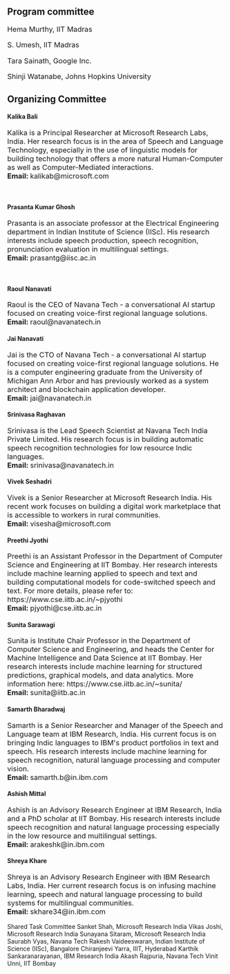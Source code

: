 <br>  
<h2> Program committee </h2>
<!-- <table id="tablePreview" class="table">
  <tbody>
    <tr>
      <td style="text-align:center"><img src="./assets/img/persons/hema_murthy.jpg" alt="" border=3 height=100 width=100></td>
      <td style="text-align:center"><img src="./assets/img/persons/s_umesh.jpg" alt="" border=3 height=100 width=100></td>
      <td style="text-align:center"><img src="./assets/img/persons/tara_sainath.jpg" alt="" border=3 height=100 width=100></td>
      <td style="text-align:center"><img src="./assets/img/persons/shinji_watanabe.jpg" alt="" border=3 height=100 width=100></td>
    </tr>
    <tr>
      <td style="text-align:center" href='https://www.cse.iitm.ac.in/~hema/'>Hema Murthy</td>
      <td style="text-align:center" href='http://www.ee.iitm.ac.in/~umeshs/'>S. Umesh</td>
      <td style="text-align:center" href='https://research.google/people/TaraSainath/'>Tara Sainath</td>
      <td style="text-align:center" href='https://www.clsp.jhu.edu/faculty/shinji-watanabe/'>Shinji Watanabe</td>
    </tr>
    <tr>
      <td style="text-align:center">IIT Madras</td>
      <td style="text-align:center">IIT Madras</td>
      <td style="text-align:center">Google Inc.</td>
      <td style="text-align:center">Johns Hopkins University</td>
    </tr>
  </tbody>
</table> -->
<p style="font-size:16.5px;">Hema Murthy, IIT Madras </p>
<p style="font-size:16.5px;">S. Umesh, IIT Madras  </p>
<p style="font-size:16.5px;">Tara Sainath, Google Inc.</p>
<p style="font-size:16.5px;">Shinji Watanabe, Johns Hopkins University</p>




<h2> Organizing Committee </h2> 
<h4> <b> Kalika Bali </b> </h4> <p style="font-size:16.5px;"> Kalika is a Principal Researcher at Microsoft Research Labs, India. Her research focus is in the area of Speech and Language Technology, especially in the use of linguistic models for building technology that offers a more natural Human-Computer as well as Computer-Mediated interactions. 
<br> <b> Email: </b> kalikab@microsoft.com </p>
<br>

<h4> <b> Prasanta Kumar Ghosh </b> </h4>  <p style="font-size:16.5px;"> Prasanta is an associate professor at the Electrical Engineering department in Indian Institute of Science (IISc). His research interests include speech production, speech recognition, pronunciation evaluation in multilingual settings. 
<br> <b> Email: </b> prasantg@iisc.ac.in </p>
<br>

<h4> <b> Raoul Nanavati  </b> </h4> <p style="font-size:16.5px;"> Raoul is the CEO of Navana Tech - a conversational AI startup focused on creating voice-first regional language solutions. 
<br> <b> Email: </b> raoul@navanatech.in </p>

<h4> <b> Jai Nanavati </b> </h4> <p style="font-size:16.5px;"> Jai is the CTO of Navana Tech  - a conversational AI startup focused on creating voice-first regional language solutions. He is a computer engineering graduate from the University of Michigan Ann Arbor and has previously worked as a system architect and blockchain application developer. 
<br> <b> Email: </b> jai@navanatech.in </p>

<h4> <b>  Srinivasa Raghavan </b> </h4> <p style="font-size:16.5px;"> Srinivasa is the Lead Speech Scientist at Navana Tech India Private Limited. His research focus is in building automatic speech recognition technologies for low resource Indic languages. 
<br> <b>  Email: </b> srinivasa@navanatech.in </p>

<h4> <b> Vivek Seshadri </b> </h4> <p style="font-size:16.5px;"> Vivek is a Senior Researcher at Microsoft Research India. His recent work focuses on building a digital work marketplace that is accessible to workers in rural communities. 
<br> <b> Email: </b>  visesha@microsoft.com </p>

<h4> <b> Preethi Jyothi </b> </h4> <p style="font-size:16.5px;">  Preethi is an Assistant Professor in the Department of Computer Science and Engineering at IIT Bombay. Her research interests include machine learning applied to speech and text and building computational models for code-switched speech and text. For more details, please refer to: https://www.cse.iitb.ac.in/~pjyothi 
<br> <b>  Email: </b> pjyothi@cse.iitb.ac.in </p>

<h4> <b> Sunita Sarawagi </b> </h4> <p style="font-size:16.5px;">  Sunita is Institute Chair Professor in the Department of Computer Science and Engineering, and heads the Center for Machine Intelligence and Data Science  at IIT Bombay. Her research interests include machine learning for structured 
predictions, graphical models, and data analytics. More information here: https://www.cse.iitb.ac.in/~sunita/
<br> <b>  Email: </b> sunita@iitb.ac.in  </p>

<h4> <b> Samarth Bharadwaj </b> </h4> <p style="font-size:16.5px;"> Samarth is a Senior Researcher and Manager of the Speech and Language team at IBM Research, India.  His current focus is on bringing Indic languages to IBM's product portfolios in text and speech. His research interests include machine learning for speech recognition, natural language processing and computer vision.  
<br> <b>  Email: </b> samarth.b@in.ibm.com </p>

<h4> <b> Ashish Mittal </b> </h4> <p style="font-size:16.5px;"> Ashish is an Advisory Research Engineer at IBM Research, India and a PhD scholar at IIT Bombay. His research interests include speech recognition and natural language processing especially in the low resource and multilingual settings. 
<br> <b> Email: </b> arakeshk@in.ibm.com </p>

<h4> <b> Shreya Khare  </b> </h4> <p style="font-size:16.5px;">  Shreya is an Advisory Research Engineer with IBM Research Labs, India. Her current research focus is on infusing machine learning, speech and natural language processing to build systems for multilingual communities.  
<br> <b> Email: </b> skhare34@in.ibm.com </p>

<p style="font-size:16.5px;">
  

Shared Task Committee
Sanket Shah, Microsoft Research India
Vikas Joshi, Microsoft Research India
Sunayana Sitaram, Microsoft Research India
Saurabh Vyas, Navana Tech
Rakesh Vaideeswaran, Indian Institute of Science (IISc), Bangalore
Chiranjeevi Yarra, IIIT, Hyderabad 
Karthik Sankaranarayanan, IBM Research India 
Akash Rajpuria, Navana Tech 
Vinit Unni, IIT Bombay 
</p>


